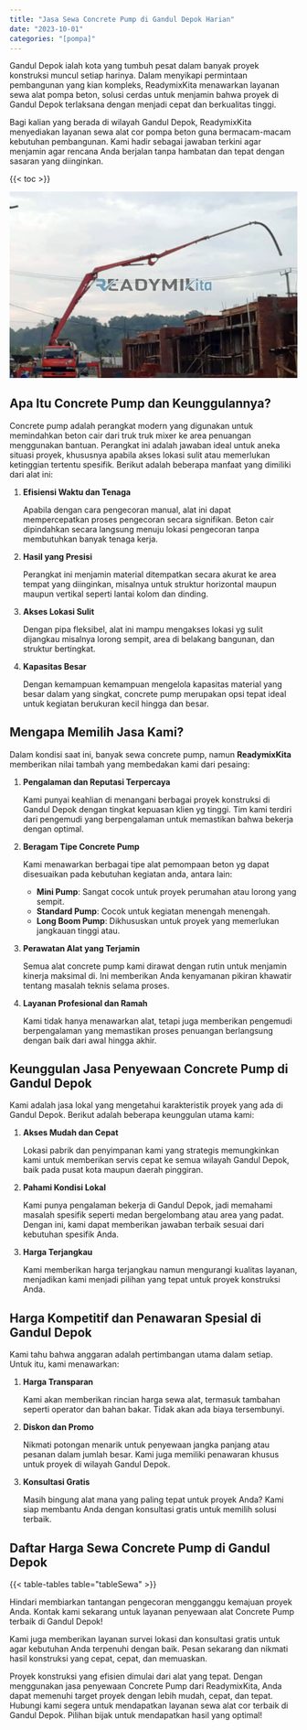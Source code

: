 ```yaml
---
title: "Jasa Sewa Concrete Pump di Gandul Depok Harian"
date: "2023-10-01"
categories: "[pompa]"
---
```


Gandul Depok ialah kota yang tumbuh pesat dalam banyak proyek konstruksi muncul setiap harinya. Dalam menyikapi permintaan pembangunan yang kian kompleks, ReadymixKita menawarkan layanan sewa alat pompa beton, solusi cerdas untuk menjamin bahwa proyek di Gandul Depok terlaksana dengan menjadi cepat dan berkualitas tinggi.

Bagi kalian yang berada di wilayah Gandul Depok, ReadymixKita menyediakan layanan sewa alat cor pompa beton guna bermacam-macam kebutuhan pembangunan. Kami hadir sebagai jawaban terkini agar menjamin agar rencana Anda berjalan tanpa hambatan dan tepat dengan sasaran yang diinginkan.

{{< toc >}}

![Jasa Sewa Concrete Pump di Gandul Depok Harian](/images/pompa/sewa-pompa-04.jpg)

## Apa Itu Concrete Pump dan Keunggulannya?

Concrete pump adalah perangkat modern yang digunakan untuk memindahkan beton cair dari truk truk mixer ke area penuangan menggunakan bantuan. Perangkat ini adalah jawaban ideal untuk aneka situasi proyek, khususnya apabila akses lokasi sulit atau memerlukan ketinggian tertentu spesifik. Berikut adalah beberapa manfaat yang dimiliki dari alat ini:

1. **Efisiensi Waktu dan Tenaga**

   Apabila dengan cara pengecoran manual, alat ini dapat mempercepatkan proses pengecoran secara signifikan. Beton cair dipindahkan secara langsung menuju lokasi pengecoran tanpa membutuhkan banyak tenaga kerja.

2. **Hasil yang Presisi**

   Perangkat ini menjamin material ditempatkan secara akurat ke area tempat yang diinginkan, misalnya untuk struktur horizontal maupun maupun vertikal seperti lantai kolom dan dinding.

3. **Akses Lokasi Sulit**

   Dengan pipa fleksibel, alat ini mampu mengakses lokasi yg sulit dijangkau misalnya lorong sempit, area di belakang bangunan, dan struktur bertingkat.

4. **Kapasitas Besar**

   Dengan kemampuan kemampuan mengelola kapasitas material yang besar dalam yang singkat, concrete pump merupakan opsi tepat ideal untuk kegiatan berukuran kecil hingga dan besar.

## Mengapa Memilih Jasa Kami?

Dalam kondisi saat ini, banyak sewa concrete pump, namun **ReadymixKita** memberikan nilai tambah yang membedakan kami dari pesaing:

1. **Pengalaman dan Reputasi Terpercaya**

   Kami punyai keahlian di menangani berbagai proyek konstruksi di Gandul Depok dengan tingkat kepuasan klien yg tinggi. Tim kami terdiri dari pengemudi yang berpengalaman untuk memastikan bahwa bekerja dengan optimal.

2. **Beragam Tipe Concrete Pump**

   Kami menawarkan berbagai tipe alat pemompaan beton yg dapat disesuaikan pada kebutuhan kegiatan anda, antara lain:
   - **Mini Pump**: Sangat cocok untuk proyek perumahan atau lorong yang sempit.
   - **Standard Pump**: Cocok untuk kegiatan menengah menengah.
   - **Long Boom Pump**: Dikhususkan untuk proyek yang memerlukan jangkauan tinggi atau.

3. **Perawatan Alat yang Terjamin**

   Semua alat concrete pump kami dirawat dengan rutin untuk menjamin kinerja maksimal di. Ini memberikan Anda kenyamanan pikiran khawatir tentang masalah teknis selama proses.

4. **Layanan Profesional dan Ramah**

   Kami tidak hanya menawarkan alat, tetapi juga memberikan pengemudi berpengalaman yang memastikan proses penuangan berlangsung dengan baik dari awal hingga akhir.

## Keunggulan Jasa Penyewaan Concrete Pump di Gandul Depok

Kami adalah jasa lokal yang mengetahui karakteristik proyek yang ada di Gandul Depok. Berikut adalah beberapa keunggulan utama kami:

1. **Akses Mudah dan Cepat**

   Lokasi pabrik dan penyimpanan kami yang strategis memungkinkan kami untuk memberikan servis cepat ke semua wilayah Gandul Depok, baik pada pusat kota maupun daerah pinggiran.

2. **Pahami Kondisi Lokal**

   Kami punya pengalaman bekerja di Gandul Depok, jadi memahami masalah spesifik seperti medan bergelombang atau area yang padat. Dengan ini, kami dapat memberikan jawaban terbaik sesuai dari kebutuhan spesifik Anda.

3. **Harga Terjangkau**

   Kami memberikan harga terjangkau namun mengurangi kualitas layanan, menjadikan kami menjadi pilihan yang tepat untuk proyek konstruksi Anda.

## Harga Kompetitif dan Penawaran Spesial di Gandul Depok

Kami tahu bahwa anggaran adalah pertimbangan utama dalam setiap. Untuk itu, kami menawarkan:

1. **Harga Transparan**

   Kami akan memberikan rincian harga sewa alat, termasuk tambahan seperti operator dan bahan bakar. Tidak akan ada biaya tersembunyi.

2. **Diskon dan Promo**

   Nikmati potongan menarik untuk penyewaan jangka panjang atau pesanan dalam jumlah besar. Kami juga memiliki penawaran khusus untuk proyek di wilayah Gandul Depok.

3. **Konsultasi Gratis**

   Masih bingung alat mana yang paling tepat untuk proyek Anda? Kami siap membantu Anda dengan konsultasi gratis untuk memilih solusi terbaik.

## Daftar Harga Sewa Concrete Pump di Gandul Depok

{{< table-tables table="tableSewa" >}}

Hindari membiarkan tantangan pengecoran mengganggu kemajuan proyek Anda. Kontak kami sekarang untuk layanan penyewaan alat Concrete Pump terbaik di Gandul Depok!

Kami juga memberikan layanan survei lokasi dan konsultasi gratis untuk agar kebutuhan Anda terpenuhi dengan baik. Pesan sekarang dan nikmati hasil konstruksi yang cepat, cepat, dan memuaskan.

Proyek konstruksi yang efisien dimulai dari alat yang tepat. Dengan menggunakan jasa penyewaan Concrete Pump dari ReadymixKita, Anda dapat memenuhi target proyek dengan lebih mudah, cepat, dan tepat. Hubungi kami segera untuk mendapatkan layanan sewa alat cor terbaik di Gandul Depok. Pilihan bijak untuk mendapatkan hasil yang optimal!